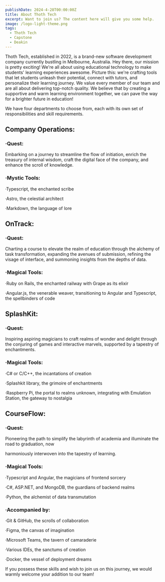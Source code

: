 ```yaml
---
publishDate: 2024-4-28T00:00:00Z
title: About Thoth Tech
excerpt: Want to join us? The content here will give you some help.
image: /logo-light-theme.png
tags:
  - Thoth Tech
  - Capstone
  - Deakin
---
```

 
 
Thoth Tech, established in 2022, is a brand-new software development company currently bustling in Melbourne, Australia. Hey there, our mission is pretty exciting! We're all about using educational technology to make students' learning experiences awesome. Picture this: we're crafting tools that let students unleash their potential, connect with tutors, and personalize their learning journey. We value every member of our team and are all about delivering top-notch quality. We believe that by creating a supportive and warm learning environment together, we can pave the way for a brighter future in education!
 
We have four departments to choose from, each with its own set of responsibilities and skill requirements.
 
## Company Operations:
 
### ·Quest:
Embarking on a journey to streamline the flow of initiation, enrich the treasury of internal wisdom, craft the digital face of the company, and enhance the scroll of knowledge.
 
### ·Mystic Tools:
 
  ·Typescript, the enchanted scribe
 
  ·Astro, the celestial architect
 
  ·Markdown, the language of lore
 
## OnTrack:
 
### ·Quest:
 Charting a course to elevate the realm of education through the alchemy of task transformation, expanding the avenues of submission, refining the visage of interface, and summoning insights from the depths of data.
 
### ·Magical Tools:
 
  ·Ruby on Rails, the enchanted railway with Grape as its elixir
 
  ·Angular.js, the venerable weaver, transitioning to Angular and Typescript, the spellbinders of code
 
 
## SplashKit:
 
### ·Quest:
 Inspiring aspiring magicians to craft realms of wonder and delight through the conjuring of games and interactive marvels, supported by a tapestry of enchantments.
 
### ·Magical Tools:
 
  ·C# or C/C++, the incantations of creation
 
  ·Splashkit library, the grimoire of enchantments
 
  ·Raspberry Pi, the portal to realms unknown, integrating with Emulation Station, the gateway to nostalgia
 
## CourseFlow:
 
### ·Quest:
 Pioneering the path to simplify the labyrinth of academia and illuminate the road to graduation, now
 
harmoniously interwoven into the tapestry of learning.
 
### ·Magical Tools:
 
  ·Typescript and Angular, the magicians of frontend sorcery
 
  ·C#, ASP.NET, and MongoDB, the guardians of backend realms
 
  ·Python, the alchemist of data transmutation
 
  ### ·Accompanied by:
 
 ·Git & GitHub, the scrolls of collaboration
 
 ·Figma, the canvas of imagination
 
 ·Microsoft Teams, the tavern of camaraderie
 
 ·Various IDEs, the sanctums of creation
 
 ·Docker, the vessel of deployment dreams
 
 
   
 
If you possess these skills and wish to join us on this journey, we would warmly welcome your addition to our team!